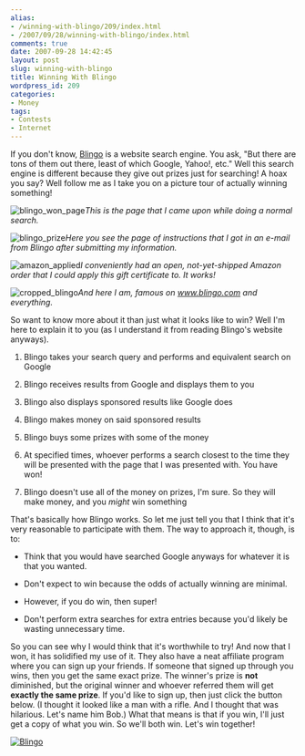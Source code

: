 ```yaml
---
alias:
- /winning-with-blingo/209/index.html
- /2007/09/28/winning-with-blingo/index.html
comments: true
date: 2007-09-28 14:42:45
layout: post
slug: winning-with-blingo
title: Winning With Blingo
wordpress_id: 209
categories:
- Money
tags:
- Contests
- Internet
---
```


If you don't know, [Blingo](http://www.blingo.com/) is a website search engine.  You ask, "But there are tons of them out there, least of which Google, Yahoo!, etc."  Well this search engine is different because they give out prizes just for searching!  A hoax you say?  Well follow me as I take you on a picture tour of actually winning something!




![blingo_won_page](http://farm2.static.flickr.com/1140/1454878422_156b25aee7.jpg)_This is the page that I came upon while doing a normal search._







![blingo_prize](http://farm2.static.flickr.com/1018/1454010355_c9106a06b6.jpg)_Here you see the page of instructions that I got in an e-mail from Blingo after submitting my information._







![amazon_applied](http://farm2.static.flickr.com/1170/1454878338_d13077b81a.jpg)_I conveniently had an open, not-yet-shipped Amazon order that I could apply this gift certificate to.  It works!_







![cropped_blingo](http://farm2.static.flickr.com/1355/1454793136_cd3857b7fd.jpg)_And here I am, famous on www.blingo.com and everything._





So want to know more about it than just what it looks like to win?  Well I'm here to explain it to you (as I understand it from reading Blingo's website anyways).





  1. Blingo takes your search query and performs and equivalent search on Google


  2. Blingo receives results from Google and displays them to you


  3. Blingo also displays sponsored results like Google does


  4. Blingo makes money on said sponsored results


  5. Blingo buys some prizes with some of the money


  6. At specified times, whoever performs a search closest to the time they will be presented with the page that I was presented with.  You have won!


  7. Blingo doesn't use all of the money on prizes, I'm sure.  So they will make money, and you _might_ win something



That's basically how Blingo works.  So let me just tell you that I think that it's very reasonable to participate with them.  The way to approach it, though, is to:


  * Think that you would have searched Google anyways for whatever it is that you wanted.


  * Don't expect to win because the odds of actually winning are minimal.


  * However, if you do win, then super!


  * Don't perform extra searches for extra entries because you'd likely be wasting unnecessary time.


 
So you can see why I would think that it's worthwhile to try!  And now that I won, it has solidified my use of it.  They also have a neat affiliate program where you can sign up your friends.  If someone that signed up through you wins, then you get the same exact prize.  The winner's prize is **not** diminished, but the original winner and whoever referred them will get **exactly the same prize**.  If you'd like to sign up, then just click the button below.  (I thought it looked like a man with a rifle.  And I thought that was hilarious.  Let's name him Bob.)  What that means is that if you win, I'll just get a copy of what you win.  So we'll both win.  Let's win together!


[![Blingo](http://static.blingo.com/images/friendbuttons/200x75.8.blu.gif)](http://www.blingo.com/friends?ref=owaPzC8r5HDSi1bTz8zecl_Z1hU)

